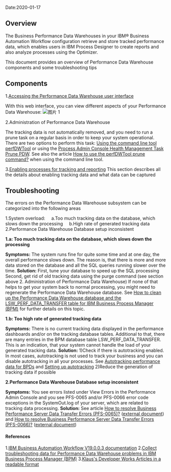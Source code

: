 Date:2020-01-17

## Overview

The Business Performance Data Warehouses in your IBM® Business Automation Workflow configuration retrieve and store tracked performance data, which enables users in IBM Process Designer to create reports and also analyze processes using the Optimizer.

This document provides an overview of Performance Data Warehouse components and some troubleshooting tips

## Components

1.[Accessing the Performance Data Warehouse user interface](https://www.ibm.com/support/knowledgecenter/en/SS8JB4/com.ibm.wbpm.admin.doc/topics/managing_performance_servers.html)

With this web interface, you can view different aspects of your Performance Data Warehouse:
![图片 1](https://media.github.ibm.com/user/228551/files/2879a500-3902-11ea-92e2-0ebb8434f160)

2.Administration of Performance Data Warehouse

The tracking data is not automatically removed, and you need to run a prune task on a regular basis in order to keep your system operational. There are two options to perform this task:
[Using the command line tool perfDWTool](https://www.ibm.com/support/knowledgecenter/en/SS8JB4/com.ibm.wbpm.admin.doc/topics/using_perfsvr_commands.html) or using the [Process Admin Console Health Management Task Prune PDW](https://www.ibm.com/support/knowledgecenter/en/SS8JB4/com.ibm.wbpm.admin.doc/topics/bpm_db_health_pdw_delete.html). See also the article [How to use the perfDWTool prune command?](https://pages.github.ibm.com/klaus-ulrich/dwanswers/pdw/how-to-use-the-perfDWTool-prune-command/) when using the command line tool.

3.[Enabling processes for tracking and reporting](https://www.ibm.com/support/knowledgecenter/en/SS8JB4/com.ibm.wbpm.wle.editor.doc/topics/tpd_designtracking.html)
This section describes all the details about enabling tracking data and what data can be captured

## Troubleshooting

The errors on the Performance Data Warehouse subsystem can be categorized into the following areas

1.System overload:
&nbsp;&nbsp;&nbsp;&nbsp;a.Too much tracking data on the database, which slows down the processing
&nbsp;&nbsp;&nbsp;&nbsp;b.High rate of generated tracking data
2.Performance Data Warehouse Database setup inconsistent


**1.a: Too much tracking data on the database, which slows down the processing**

**Symptoms:**
The system runs fine for quite some time and at one day, the overall performance slows down. The reason is, that there is more and more data stored on the database and all the SQL queries running slower over the time.
**Solution:** 
First, tune your database to speed up the SQL processing
Second, get rid of old tracking data using the purge command (see section above 2. Administration of Performance Data Warehouse)
If none of that helps to get your system back to normal processing, you might need to regenerate the Performance Data Warehouse database. See [How to clean up the Performance Data Warehouse database and the LSW_PERF_DATA_TRANSFER table for IBM Business Process Manager (BPM)](https://www.ibm.com/support/pages/how-clean-performance-data-warehouse-database-and-lswperfdatatransfer-table-ibm-business-process-manager-bpm) for further details on this topic.

**1.b: Too high rate of generated tracking data**

**Symptoms:** 
There is no current tracking data displayed in the performance dashboards and/or on the tracking database tables. Additional to that, there are many entries in the BPM database table LSW_PERF_DATA_TRANSFER. This is an indication, that your system cannot handle the load of your generated tracking data.
**Solution:**
1)Check if there is autotracking enabled. In most cases, autotracking is not used to track your business and you can disable autotracking in all your processes. See [Autotracking performance data for BPDs](https://www.ibm.com/support/knowledgecenter/en/SS8JB4/com.ibm.wbpm.wle.editor.doc/topics/cautotracking.html) and [Setting up autotracking](https://www.ibm.com/support/knowledgecenter/en/SS8JB4/com.ibm.wbpm.wle.editor.doc/topics/pg_gen_set_up_autotrak.html)
2)Reduce the generation of tracking data if possible

**2.Performance Data Warehouse Database setup inconsistent**

**Symptoms:**
You see errors listed under View Errors in the Performance Admin Console and you see PFS-0065 and/or PFS-0066 error code exceptions in the SystemOut.log of your server, which are related to tracking data processing.
**Solution:**
See article [How to resolve Business Performance Server Data Transfer Errors (PFS-0065)?](https://pages.github.ibm.com/klaus-ulrich/dwanswers/pdw/how-to-resolve-data-transfer-errors-PFS-0065/) ([external document](https://www.ibm.com/mysupport/s/question/0D50z00005phpFwCAI/how-to-resolve-business-performance-server-data-transfer-errors-pfs0065?language=zh_CN#answer-168166)) and [How to resolve Business Performance Server Data Transfer Errors (PFS-0066)?](https://pages.github.ibm.com/klaus-ulrich/dwanswers/pdw/how-to-resolve-data-transfer-errors-PFS-0066/) ([external document](https://www.ibm.com/mysupport/s/question/0D50z00005pgiEvCAI/how-to-resolve-business-performance-server-data-transfer-errors-pfs0066?language=en_US))

#### References

1.[IBM Business Automation Workflow V19.0.0.3 documentation](https://www.ibm.com/support/knowledgecenter/en/SS8JB4/com.ibm.wbpm.workflow.main.doc/kc-homepage-workflow.html)
2.[Collect troubleshooting data for Performance Data Warehouse problems in IBM Business Process Manager (BPM)](https://www.ibm.com/support/pages/collect-troubleshooting-data-performance-data-warehouse-problems-ibm-business-process-manager-bpm)
3.[Klaus's Developer Works Articles in a readable format](https://pages.github.ibm.com/klaus-ulrich/dwanswers/)

